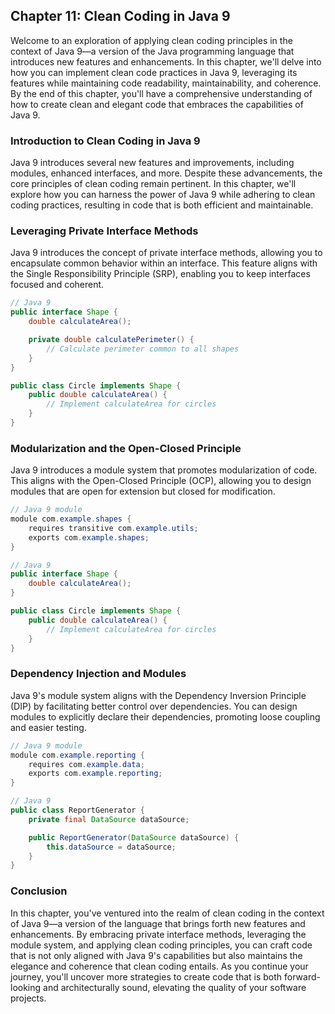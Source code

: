 ## **Chapter 11: Clean Coding in Java 9**

Welcome to an exploration of applying clean coding principles in the context of Java 9—a version of the Java programming language that introduces new features and enhancements. In this chapter, we'll delve into how you can implement clean code practices in Java 9, leveraging its features while maintaining code readability, maintainability, and coherence. By the end of this chapter, you'll have a comprehensive understanding of how to create clean and elegant code that embraces the capabilities of Java 9.

### **Introduction to Clean Coding in Java 9**

Java 9 introduces several new features and improvements, including modules, enhanced interfaces, and more. Despite these advancements, the core principles of clean coding remain pertinent. In this chapter, we'll explore how you can harness the power of Java 9 while adhering to clean coding practices, resulting in code that is both efficient and maintainable.

### **Leveraging Private Interface Methods**

Java 9 introduces the concept of private interface methods, allowing you to encapsulate common behavior within an interface. This feature aligns with the Single Responsibility Principle (SRP), enabling you to keep interfaces focused and coherent.

```java
// Java 9
public interface Shape {
    double calculateArea();

    private double calculatePerimeter() {
        // Calculate perimeter common to all shapes
    }
}

public class Circle implements Shape {
    public double calculateArea() {
        // Implement calculateArea for circles
    }
}
```

### **Modularization and the Open-Closed Principle**

Java 9 introduces a module system that promotes modularization of code. This aligns with the Open-Closed Principle (OCP), allowing you to design modules that are open for extension but closed for modification.

```java
// Java 9 module
module com.example.shapes {
    requires transitive com.example.utils;
    exports com.example.shapes;
}

// Java 9
public interface Shape {
    double calculateArea();
}

public class Circle implements Shape {
    public double calculateArea() {
        // Implement calculateArea for circles
    }
}
```

### **Dependency Injection and Modules**

Java 9's module system aligns with the Dependency Inversion Principle (DIP) by facilitating better control over dependencies. You can design modules to explicitly declare their dependencies, promoting loose coupling and easier testing.

```java
// Java 9 module
module com.example.reporting {
    requires com.example.data;
    exports com.example.reporting;
}

// Java 9
public class ReportGenerator {
    private final DataSource dataSource;

    public ReportGenerator(DataSource dataSource) {
        this.dataSource = dataSource;
    }
}
```

### **Conclusion**

In this chapter, you've ventured into the realm of clean coding in the context of Java 9—a version of the language that brings forth new features and enhancements. By embracing private interface methods, leveraging the module system, and applying clean coding principles, you can craft code that is not only aligned with Java 9's capabilities but also maintains the elegance and coherence that clean coding entails. As you continue your journey, you'll uncover more strategies to create code that is both forward-looking and architecturally sound, elevating the quality of your software projects.
